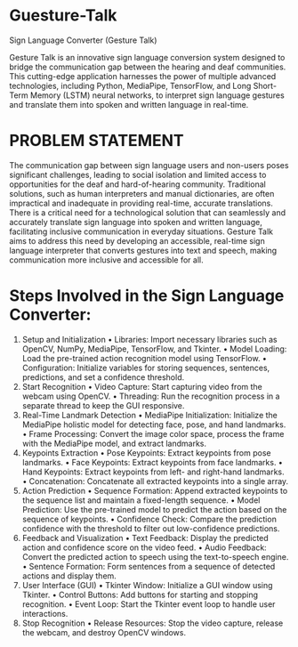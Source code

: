 # Guesture-Talk
Sign Language Converter (Gesture Talk) 

Gesture Talk is an innovative sign language conversion system designed to bridge the communication gap between the hearing and deaf communities. This cutting-edge application harnesses the power of multiple advanced technologies, including Python, MediaPipe, TensorFlow, and Long Short-Term Memory (LSTM) neural networks, to interpret sign language gestures and translate them into spoken and written language in real-time. 

# PROBLEM STATEMENT 
The communication gap between sign language users and non-users poses significant challenges, leading to social isolation and limited access to opportunities for the deaf and hard-of-hearing community. Traditional solutions, such as human interpreters and manual dictionaries, are often impractical and inadequate in providing real-time, accurate translations. There is a critical need for a technological solution that can seamlessly and accurately translate sign language into spoken and written language, facilitating inclusive communication in everyday situations. Gesture Talk aims to address this need by developing an accessible, real-time sign language interpreter that converts gestures into text and speech, making communication more inclusive and accessible for all.

# Steps Involved in the Sign Language Converter:
1.	Setup and Initialization
•	Libraries: Import necessary libraries such as OpenCV, NumPy, MediaPipe, TensorFlow, and Tkinter.
•	Model Loading: Load the pre-trained action recognition model using TensorFlow.
•	Configuration: Initialize variables for storing sequences, sentences, predictions, and set a confidence threshold.
2.	Start Recognition
•	Video Capture: Start capturing video from the webcam using OpenCV.
•	Threading: Run the recognition process in a separate thread to keep the GUI responsive.
3.	Real-Time Landmark Detection
•	MediaPipe Initialization: Initialize the MediaPipe holistic model for detecting face, pose, and hand landmarks.
•	Frame Processing: Convert the image color space, process the frame with the MediaPipe model, and extract landmarks.
4.	Keypoints Extraction
•	Pose Keypoints: Extract keypoints from pose landmarks.
•	Face Keypoints: Extract keypoints from face landmarks.
•	Hand Keypoints: Extract keypoints from left- and right-hand landmarks.
•	Concatenation: Concatenate all extracted keypoints into a single array.
5.	Action Prediction
•	Sequence Formation: Append extracted keypoints to the sequence list and maintain a fixed-length sequence.
•	Model Prediction: Use the pre-trained model to predict the action based on the sequence of keypoints.
•	Confidence Check: Compare the prediction confidence with the threshold to filter out low-confidence predictions.
6.	Feedback and Visualization
•	Text Feedback: Display the predicted action and confidence score on the video feed.
•	Audio Feedback: Convert the predicted action to speech using the text-to-speech engine.
•	Sentence Formation: Form sentences from a sequence of detected actions and display them.
7.	User Interface (GUI)
•	Tkinter Window: Initialize a GUI window using Tkinter.
•	Control Buttons: Add buttons for starting and stopping recognition.
•	Event Loop: Start the Tkinter event loop to handle user interactions.
8.	Stop Recognition
•	Release Resources: Stop the video capture, release the webcam, and destroy OpenCV windows.


